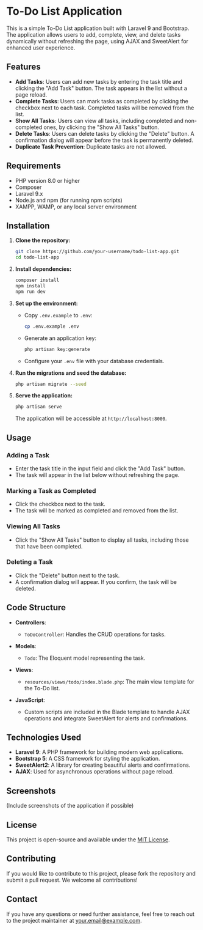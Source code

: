 # To-Do List Application

This is a simple To-Do List application built with Laravel 9 and Bootstrap. The application allows users to add, complete, view, and delete tasks dynamically without refreshing the page, using AJAX and SweetAlert for enhanced user experience.

## Features

- **Add Tasks**: Users can add new tasks by entering the task title and clicking the "Add Task" button. The task appears in the list without a page reload.
- **Complete Tasks**: Users can mark tasks as completed by clicking the checkbox next to each task. Completed tasks will be removed from the list.
- **Show All Tasks**: Users can view all tasks, including completed and non-completed ones, by clicking the "Show All Tasks" button.
- **Delete Tasks**: Users can delete tasks by clicking the "Delete" button. A confirmation dialog will appear before the task is permanently deleted.
- **Duplicate Task Prevention**: Duplicate tasks are not allowed.

## Requirements

- PHP version 8.0 or higher
- Composer
- Laravel 9.x
- Node.js and npm (for running npm scripts)
- XAMPP, WAMP, or any local server environment

## Installation

1. **Clone the repository:**
    ```bash
    git clone https://github.com/your-username/todo-list-app.git
    cd todo-list-app
    ```

2. **Install dependencies:**
    ```bash
    composer install
    npm install
    npm run dev
    ```

3. **Set up the environment:**
    - Copy `.env.example` to `.env`:
      ```bash
      cp .env.example .env
      ```
    - Generate an application key:
      ```bash
      php artisan key:generate
      ```
    - Configure your `.env` file with your database credentials.

4. **Run the migrations and seed the database:**
    ```bash
    php artisan migrate --seed
    ```

5. **Serve the application:**
    ```bash
    php artisan serve
    ```
    The application will be accessible at `http://localhost:8000`.

## Usage

### Adding a Task
- Enter the task title in the input field and click the "Add Task" button.
- The task will appear in the list below without refreshing the page.

### Marking a Task as Completed
- Click the checkbox next to the task.
- The task will be marked as completed and removed from the list.

### Viewing All Tasks
- Click the "Show All Tasks" button to display all tasks, including those that have been completed.

### Deleting a Task
- Click the "Delete" button next to the task.
- A confirmation dialog will appear. If you confirm, the task will be deleted.

## Code Structure

- **Controllers**:
  - `ToDoController`: Handles the CRUD operations for tasks.

- **Models**:
  - `Todo`: The Eloquent model representing the task.

- **Views**:
  - `resources/views/todo/index.blade.php`: The main view template for the To-Do list.

- **JavaScript**:
  - Custom scripts are included in the Blade template to handle AJAX operations and integrate SweetAlert for alerts and confirmations.

## Technologies Used

- **Laravel 9**: A PHP framework for building modern web applications.
- **Bootstrap 5**: A CSS framework for styling the application.
- **SweetAlert2**: A library for creating beautiful alerts and confirmations.
- **AJAX**: Used for asynchronous operations without page reload.

## Screenshots

(Include screenshots of the application if possible)

## License

This project is open-source and available under the [MIT License](LICENSE).

## Contributing

If you would like to contribute to this project, please fork the repository and submit a pull request. We welcome all contributions!

## Contact

If you have any questions or need further assistance, feel free to reach out to the project maintainer at your.email@example.com.
